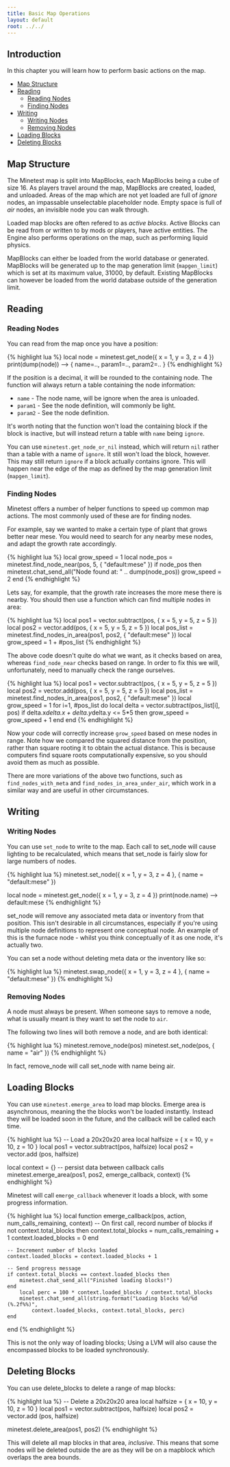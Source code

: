 ```yaml
---
title: Basic Map Operations
layout: default
root: ../../
---
```


## Introduction

In this chapter you will learn how to perform basic actions on the map.

* [Map Structure](#map-structure)
* [Reading](#reading)
    * [Reading Nodes](#reading-nodes)
    * [Finding Nodes](#finding-nodes)
* [Writing](#writing)
    * [Writing Nodes](#writing-nodes)
    * [Removing Nodes](#removing-nodes)
* [Loading Blocks](#loading-blocks)
* [Deleting Blocks](#deleting-blocks)

## Map Structure

The Minetest map is split into MapBlocks, each MapBlocks being a cube of size 16.
As players travel around the map, MapBlocks are created, loaded, and unloaded.
Areas of the map which are not yet loaded are full of *ignore* nodes, an impassable
unselectable placeholder node. Empty space is full of *air* nodes, an invisible node
you can walk through.

Loaded map blocks are often refered to as *active blocks*. Active Blocks can be
read from or written to by mods or players, have active entities. The Engine also
performs operations on the map, such as performing liquid physics.

MapBlocks can either be loaded from the world database or generated. MapBlocks
will be generated up to the map generation limit (`mapgen_limit`) which is set
at its maximum value, 31000, by default. Existing MapBlocks can however be
loaded from the world database outside of the generation limit.


<!--Multiple MapBlocks are generated at a time in groups called *MapChunks*. Each
MapChunk is by default 5x5x5<sup>1</sup> MapBlocks, which is 80x80x80 nodes.
The size of a MapChunk can change using the chunk_size setting but will always
be a cube. -->



## Reading

### Reading Nodes

You can read from the map once you have a position:

{% highlight lua %}
local node = minetest.get_node({ x = 1, y = 3, z = 4 })
print(dump(node)) --> { name=.., param1=.., param2=.. }
{% endhighlight %}

If the position is a decimal, it will be rounded to the containing node.
The function will always return a table containing the node information:

* `name` - The node name, will be ignore when the area is unloaded.
* `param1` - See the node definition, will commonly be light.
* `param2` - See the node definition.

It's worth noting that the function won't load the containing block if the block
is inactive, but will instead return a table with `name` being `ignore`.

You can use `minetest.get_node_or_nil` instead, which will return `nil` rather
than a table with a name of `ignore`. It still won't load the block, however.
This may still return `ignore` if a block actually contains ignore.
This will happen near the edge of the map as defined by the map generation
limit (`mapgen_limit`).

### Finding Nodes

Minetest offers a number of helper functions to speed up common map actions.
The most commonly used of these are for finding nodes.

For example, say we wanted to make a certain type of plant that grows
better near mese. You would need to search for any nearby mese nodes,
and adapt the growth rate accordingly.

{% highlight lua %}
local grow_speed = 1
local node_pos   = minetest.find_node_near(pos, 5, { "default:mese" })
if node_pos then
    minetest.chat_send_all("Node found at: " .. dump(node_pos))
    grow_speed = 2
end
{% endhighlight %}

Lets say, for example, that the growth rate increases the more mese there is
nearby. You should then use a function which can find multiple nodes in area:

{% highlight lua %}
local pos1       = vector.subtract(pos, { x = 5, y = 5, z = 5 })
local pos2       = vector.add(pos, { x = 5, y = 5, z = 5 })
local pos_list   = minetest.find_nodes_in_area(pos1, pos2, { "default:mese" })
local grow_speed = 1 + #pos_list
{% endhighlight %}

The above code doesn't quite do what we want, as it checks based on area, whereas
`find_node_near` checks based on range. In order to fix this we will,
unfortunately, need to manually check the range ourselves.

{% highlight lua %}
local pos1       = vector.subtract(pos, { x = 5, y = 5, z = 5 })
local pos2       = vector.add(pos, { x = 5, y = 5, z = 5 })
local pos_list   = minetest.find_nodes_in_area(pos1, pos2, { "default:mese" })
local grow_speed = 1
for i=1, #pos_list do
    local delta = vector.subtract(pos_list[i], pos)
    if delta.x*delta.x + delta.y*delta.y <= 5*5 then
        grow_speed = grow_speed + 1
    end
end
{% endhighlight %}

Now your code will correctly increase `grow_speed` based on mese nodes in range.
Note how we compared the squared distance from the position, rather than square
rooting it to obtain the actual distance. This is because computers find square
roots computationally expensive, so you should avoid them as much as possible.

There are more variations of the above two functions, such as
`find_nodes_with_meta` and `find_nodes_in_area_under_air`, which work in a
similar way and are useful in other circumstances.

## Writing

### Writing Nodes

You can use `set_node` to write to the map. Each call to set_node will cause
lighting to be recalculated, which means that set_node is fairly slow for large
numbers of nodes.

{% highlight lua %}
minetest.set_node({ x = 1, y = 3, z = 4 }, { name = "default:mese" })

local node = minetest.get_node({ x = 1, y = 3, z = 4 })
print(node.name) --> default:mese
{% endhighlight %}

set_node will remove any associated meta data or inventory from that position.
This isn't desirable in all circumstances, especially if you're using multiple
node definitions to represent one conceptual node. An example of this is the
furnace node - whilst you think conceptually of it as one node, it's actually
two.

You can set a node without deleting meta data or the inventory like so:

{% highlight lua %}
minetest.swap_node({ x = 1, y = 3, z = 4 }, { name = "default:mese" })
{% endhighlight %}

### Removing Nodes

A node must always be present. When someone says to remove a node, what
is usually meant is they want to set the node to `air`.

The following two lines will both remove a node, and are both identical:

{% highlight lua %}
minetest.remove_node(pos)
minetest.set_node(pos, { name = "air" })
{% endhighlight %}

In fact, remove_node will call set_node with name being air.

## Loading Blocks

You can use `minetest.emerge_area` to load map blocks. Emerge area is asynchronous,
meaning the the blocks won't be loaded instantly. Instead they will be loaded
soon in the future, and the callback will be called each time.

{% highlight lua %}
-- Load a 20x20x20 area
local halfsize = { x = 10, y = 10, z = 10 }
local pos1 = vector.subtract(pos, halfsize)
local pos2 = vector.add     (pos, halfsize)

local context = {} -- persist data between callback calls
minetest.emerge_area(pos1, pos2, emerge_callback, context)
{% endhighlight %}

Minetest will call `emerge_callback` whenever it loads a block, with some
progress information.

{% highlight lua %}
local function emerge_callback(pos, action, num_calls_remaining, context)
    -- On first call, record number of blocks
    if not context.total_blocks then
        context.total_blocks  = num_calls_remaining + 1
        context.loaded_blocks = 0
    end

    -- Increment number of blocks loaded
    context.loaded_blocks = context.loaded_blocks + 1

    -- Send progress message
    if context.total_blocks == context.loaded_blocks then
        minetest.chat_send_all("Finished loading blocks!")
    end
        local perc = 100 * context.loaded_blocks / context.total_blocks
        minetest.chat_send_all(string.format("Loading blocks %d/%d (%.2f%%)",
            context.loaded_blocks, context.total_blocks, perc)
    end
end
{% endhighlight %}

This is not the only way of loading blocks; Using a LVM will also cause the
encompassed blocks to be loaded synchronously.

## Deleting Blocks

You can use delete_blocks to delete a range of map blocks:

{% highlight lua %}
-- Delete a 20x20x20 area
local halfsize = { x = 10, y = 10, z = 10 }
local pos1 = vector.subtract(pos, halfsize)
local pos2 = vector.add     (pos, halfsize)

minetest.delete_area(pos1, pos2)
{% endhighlight %}

This will delete all map blocks in that area, *inclusive*. This means that some
nodes will be deleted outside the are as they will be on a mapblock which overlaps
the area bounds.
